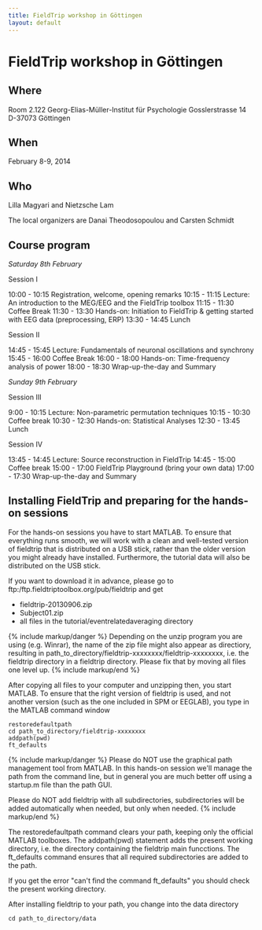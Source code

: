 ```yaml
---
title: FieldTrip workshop in Göttingen
layout: default
---
```


# FieldTrip workshop in Göttingen

## Where

Room 2.122
Georg-Elias-Müller-Institut für Psychologie
Gosslerstrasse 14
D-37073 Göttingen

## When

February 8-9, 2014

## Who

Lilla Magyari and Nietzsche Lam

The local organizers are Danai Theodosopoulou and Carsten Schmidt

## Course program

_Saturday 8th February_

Session I

10:00 - 10:15	Registration, welcome, opening remarks
10:15 - 11:15 	Lecture: An introduction to the MEG/EEG and the FieldTrip toolbox
11:15 - 11:30	Coffee Break
11:30 - 13:30	Hands-on: Initiation to FieldTrip & getting started with EEG data (preprocessing, ERP)
13:30 - 14:45	Lunch

Session II

14:45 - 15:45	Lecture: Fundamentals of neuronal oscillations and synchrony
15:45 - 16:00   Coffee Break
16:00 - 18:00	Hands-on: Time-frequency analysis of power
18:00 - 18:30	Wrap-up-the-day and Summary

_Sunday 9th February_

Session III

9:00 - 10:15	Lecture: Non-parametric permutation techniques
10:15 - 10:30	Coffee break
10:30 - 12:30	Hands-on: Statistical Analyses
12:30 - 13:45	Lunch

Session IV

13:45 - 14:45	Lecture: Source reconstruction in FieldTrip
14:45 - 15:00	Coffee break
15:00 - 17:00	FieldTrip Playground (bring your own data)
17:00 - 17:30	Wrap-up-the-day and Summary

## Installing FieldTrip and preparing for the hands-on sessions

For the hands-on sessions you have to start MATLAB. To ensure that
everything runs smooth, we will work with a clean and well-tested
version of fieldtrip that is distributed on a USB stick, rather than the older version you might already have installed. Furthermore, the tutorial data will also be distributed on the USB stick.

If you want to download it in advance, please go to ftp:/ftp.fieldtriptoolbox.org/pub/fieldtrip and get

-   fieldtrip-20130906.zip
-   Subject01.zip
-   all files in the tutorial/eventrelatedaveraging directory

{% include markup/danger %}
Depending on the unzip program you are using (e.g. Winrar), the name of the zip file might also appear as directiory, resulting in path_to_directory/fieldtrip-xxxxxxxx/fieldtrip-xxxxxxxx, i.e. the fieldtrip directory in a fieldtrip directory. Please fix that by moving all files one level up.
{% include markup/end %}

After copying all files to your computer and unzipping then, you start MATLAB. To ensure that the right version of fieldtrip is used, and not another version (such as the one included in SPM or EEGLAB), you type in the MATLAB command window

    restoredefaultpath
    cd path_to_directory/fieldtrip-xxxxxxxx
    addpath(pwd)
    ft_defaults

{% include markup/danger %}
Please do NOT use the graphical path management tool from MATLAB. In this hands-on session we'll manage the path from the command line, but in general you are much better off using a startup.m file than the path GUI.

Please do NOT add fieldtrip with all subdirectories, subdirectories will be added automatically when needed, but only when needed.
{% include markup/end %}

The restoredefaultpath command clears your path, keeping only the
official MATLAB toolboxes. The addpath(pwd) statement adds the
present working directory, i.e. the directory containing the fieldtrip
main funcctions. The ft_defaults command ensures that all required
subdirectories are added to the path.

If you get the error "can't find the command ft_defaults" you should check the present working directory.

After installing fieldtrip to your path, you change into the data directory

    cd path_to_directory/data
